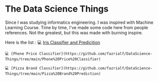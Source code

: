 # The Data Science Things

Since I was studying informatics engineering. I was inspired with Machine Learning Course. Time by time, I've made some code here from people references. Not the greatest, but this was made with burning inspire.

Here is the list :
    💻 [Iris Classifier and Predicition](https://github.com/fazrialf/DataScience-Things/tree/main/Iris%20Classifier%20and%20Prediction)
    
    💻 [Phone Price Classifier](https://github.com/fazrialf/DataScience-Things/tree/main/Phone%20Price%20Classifier)
    
    💻 [Pizza Brand Classifier](https://github.com/fazrialf/DataScience-Things/tree/main/Pizza%20Brand%20Prediction)
